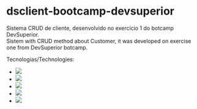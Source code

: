 # dsclient-bootcamp-devsuperior

Sistema CRUD de cliente, desenvolvido no exercício 1 do botcamp DevSuperior.</br>
Sistem with CRUD method about Customer, it was developed on exercise one from DevSuperior botcamp.

Tecnologias/Technologies:
- <img src="https://img.shields.io/badge/Java-ED8B00?style=for-the-badge&logo=java&logoColor=white"/>
- <img src="https://img.shields.io/badge/TypeScript-007ACC?style=for-the-badge&logo=typescript&logoColor=white"/>
- <img src="https://img.shields.io/badge/HTML-239120?style=for-the-badge&logo=html5&logoColor=white"/>
- <img src="https://img.shields.io/badge/CSS-239120?&style=for-the-badge&logo=css3&logoColor=white"/>
- <img src="https://img.shields.io/badge/Spring-6DB33F?style=for-the-badge&logo=spring&logoColor=white"/>
